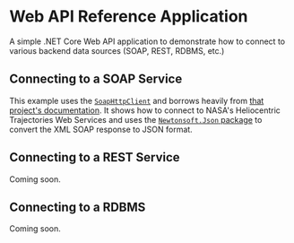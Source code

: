 # Web API Reference Application

A simple .NET Core Web API application to demonstrate how to connect to various backend data sources (SOAP, REST, RDBMS, etc.)

## Connecting to a SOAP Service

This example uses the [`SoapHttpClient`](https://www.nuget.org/packages/SoapHttpClient/) and borrows heavily from [that project's documentation](https://github.com/pmorelli92/SoapHttpClient). It shows how to connect to NASA's Heliocentric Trajectories Web Services and uses the [`Newtonsoft.Json` package](https://www.nuget.org/packages/Newtonsoft.Json/) to convert the XML SOAP response to JSON format.

## Connecting to a REST Service

Coming soon.

## Connecting to a RDBMS

Coming soon.

